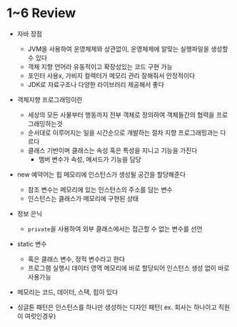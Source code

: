 # 1~6 Review

- 자바 장점
  - JVM을 사용하여 운영체제와 상관없이, 운영체제에 알맞는 실행파일을 생성할 수 있다
  - 객체 지향 언어라 유동적이고 확장성있는 코드 구현 가능
  - 포인터 사용x, 가비지 컬렉터가 메모리 관리 잘해줘서 안정적이다
  - JDK로 자료구조나 다양한 라이브러리 제공해서 좋다
- 객체지향 프로그래밍이란
  - 세상의 모든 사물부터 행동까지 전부 객체로 정의하여 객체들간의 협력을 프로그래밍하는것
  - 순서대로 이루어지는 일을 시간순으로 개발하는 절차 지향 프로그래밍과는 다르다
  - 클래스 기반이며 클래스는 속성 혹은 특성을 지니고 기능을 가진다
    - 멤버 변수가 속성, 메서드가 기능을 담당
- new 예약어는 힙 메모리에 인스턴스가 생성될 공간을 할당해준다
  - 참조 변수는 메모리에 있는 인스턴스의 주소를 담는 변수
  - 인스턴스는 클래스가 메모리에 구현된 상태
- 정보 은닉
  - `private`을 사용하여 외부 클래스에서는 접근할 수 없는 변수를 선언
- static 변수
  - 혹은 클래스 변수, 정적 변수라고 한다
  - 프로그램 실행시 데이터 영역 메모리에 바로 할당되어 인스턴스 생성 없이 바로 사용가능
- 메모리는 코드, 데이터, 스택, 힙이 있다

- 싱글톤 패턴은 인스턴스를 하나만 생성하는 디자인 패턴( ex. 회사는 하나이고 직원이 여럿인경우)